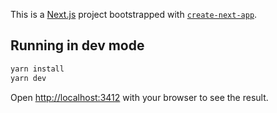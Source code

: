 This is a [Next.js](https://nextjs.org/) project bootstrapped with [`create-next-app`](https://github.com/vercel/next.js/tree/canary/packages/create-next-app).

## Running in dev mode

```bash
yarn install
yarn dev
```

Open [http://localhost:3412](http://localhost:3412) with your browser to see the result.
